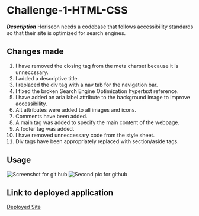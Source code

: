 # Challenge-1-HTML-CSS

***Description***
Horiseon needs a codebase that follows accessibility standards so that their site is optimized for search engines. 

## Changes made
1. I have removed the closing tag from the meta charset because it is unneccssary. 
1. I added a descriptive title. 
1. I replaced the div tag with a nav tab for the navigation bar. 
1. I fixed the broken Search Engine Optimization hypertext reference. 
1. I have added an aria label attribute to the background image to improve accessibility. 
1. Alt attributes were added to all images and icons. 
1. Comments have been added. 
1. A main tag was added to specify the main content of the webpage.
1. A footer tag was added. 
1. I have removed unneccessary code from the style sheet.
1. Div tags have been appropriately replaced with section/aside tags.
 
## Usage 
![Screenshot for git hub](https://user-images.githubusercontent.com/104466325/192881084-bcb382a4-da5e-4bfd-80c6-80e3ccc4cdd9.png)
![Second pic for github](https://user-images.githubusercontent.com/104466325/192881132-bde0d3f5-3d51-49af-9d29-29c3bf040d33.png)

## Link to deployed application
[Deployed Site](https://bryant0415.github.io/Challenge-1-Code-Refactor/)
